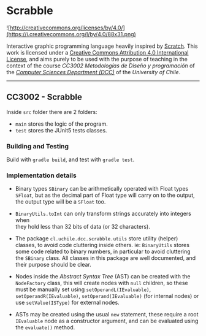 # Scrabble

![http://creativecommons.org/licenses/by/4.0/](https://i.creativecommons.org/l/by/4.0/88x31.png)

Interactive graphic programming language heavily inspired by 
[Scratch](https://scratch.mit.edu).
This work is licensed under a
[Creative Commons Attribution 4.0 International License](http://creativecommons.org/licenses/by/4.0/), 
and aims purely to be used with the purpose of teaching in the context of the course 
_CC3002 Metodologías de Diseño y programación_ of the 
[_Computer Sciences Department (DCC)_](https://www.dcc.uchile.cl) of the 
_University of Chile_.

---

## CC3002 - Scrabble
Inside `src` folder there are 2 folders:

* `main` stores the logic of the program.
* `test` stores the JUnit5 tests classes.

### Building and Testing
Build with `gradle build`, and test with `gradle test`.


### Implementation details
* Binary types `SBinary` can be arithmetically operated with Float types `SFloat`,
  but as the decimal part of Float type will carry on to the output, the output
  type will be a `SFloat` too.
  
* `BinaryUtils.toInt` can only transform strings accurately into integers when  
  they hold less than 32 bits of data (or 32 characters).
  
* The package `cl.uchile.dcc.scrabble.utils` store utility (helper) classes, to avoid
  code cluttering inside others. ie: `BinaryUtils` stores some code related
  to binary numbers, in particular to avoid cluttering the `SBinary` class. 
  All classes in this package are well documented, and their purpose should be clear.
  
* Nodes inside the _Abstract Syntax Tree_ (AST) can be created with the `NodeFactory` class,
  this will create nodes with `null` children, so these must be manually set using
  `setOperandL(IEvaluable)`, `setOperandR(IEvaluable)`, `setOperand(IEvaluable)` (for internal nodes) or use `setValue(ISType)` for external nodes.
  
* ASTs may be created using the usual `new` statement, these require a root `IEvaluable` node as
  a constructor argument, and can be evaluated using the `evaluate()` method.